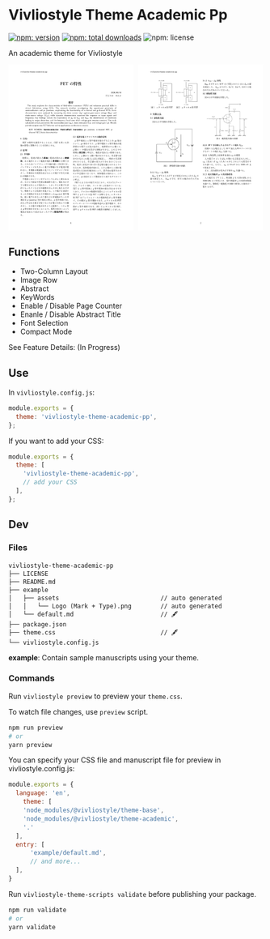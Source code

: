# Vivliostyle Theme Academic Pp

[![npm: version](https://flat.badgen.net/npm/v/vivliostyle-theme-academic-pp)](https://npmjs.com/package/vivliostyle-theme-academic-pp)
[![npm: total downloads](https://flat.badgen.net/npm/dt/vivliostyle-theme-academic-pp)](https://npmjs.com/package/vivliostyle-theme-academic-pp)
![npm: license](https://flat.badgen.net/npm/license/vivliostyle-theme-academic-pp)

An academic theme for Vivliostyle

<div style="display:flex; justify-content: space-between;">
  <img src="./example/assets/sample1.jpg" width="49%">
  <img src="./example/assets/sample2.jpg" width="49%">
</div>

## Functions

- Two-Column Layout
- Image Row
- Abstract
- KeyWords
- Enable / Disable Page Counter
- Enanle / Disable Abstract Title
- Font Selection
- Compact Mode

See Feature Details: (In Progress)

## Use

In `vivliostyle.config.js`:

```js
module.exports = {
  theme: 'vivliostyle-theme-academic-pp',
};
```

If you want to add your CSS:

```js
module.exports = {
  theme: [
    'vivliostyle-theme-academic-pp',
    // add your CSS 
  ],
};
```

## Dev

### Files

```
vivliostyle-theme-academic-pp
├── LICENSE
├── README.md
├── example
│   ├── assets                            // auto generated
│   │   └── Logo (Mark + Type).png        // auto generated
│   └── default.md                        // 🖋
├── package.json
├── theme.css                             // 🖋
└── vivliostyle.config.js
```

**example**: Contain sample manuscripts using your theme.

### Commands

Run `vivliostyle preview` to preview your `theme.css`.

To watch file changes, use `preview` script.

```bash
npm run preview
# or
yarn preview
```

You can specify your CSS file and manuscript file for preview in vivliostyle.config.js:

```js
module.exports = {
  language: 'en',
    theme: [
    'node_modules/@vivliostyle/theme-base',
    'node_modules/@vivliostyle/theme-academic',
    '.'
  ],
  entry: [
      'example/default.md',
      // and more...
  ],
}
```

Run `vivliostyle-theme-scripts validate` before publishing your package.

```bash
npm run validate
# or
yarn validate
```
